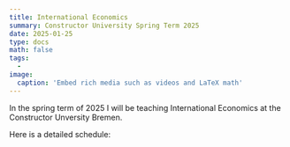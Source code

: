 ```yaml
---
title: International Economics
summary: Constructor University Spring Term 2025
date: 2025-01-25
type: docs
math: false
tags:
  - 
image:
  caption: 'Embed rich media such as videos and LaTeX math'
---
```


In the spring term of 2025 I will be teaching International Economics at the Constructor Unversity Bremen. 

Here is a detailed schedule:



